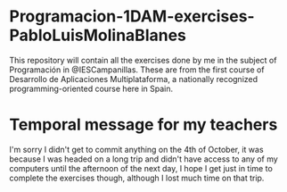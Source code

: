 # Programacion-1DAM-exercises-PabloLuisMolinaBlanes
This repository will contain all the exercises done by me in the subject of Programación in @IESCampanillas. These are from the first course of Desarrollo de Aplicaciones Multiplataforma, a nationally recognized programming-oriented course here in Spain.
# Temporal message for my teachers
I'm sorry I didn't get to commit anything on the 4th of October, it was because I was headed on a long trip and didn't have access to any of my computers until the afternoon of the next day, I hope I get just in time to complete the exercises though, although I lost much time on that trip.  
